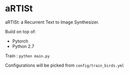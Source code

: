 # aRTISt
aRTISt: a Recurrent Text to Image Synthesizer.


Build on top of:
- Pytorch
- Python 2.7

Train :
`python main.py`

Configurations will be picked from `config/train_birds.yml`
